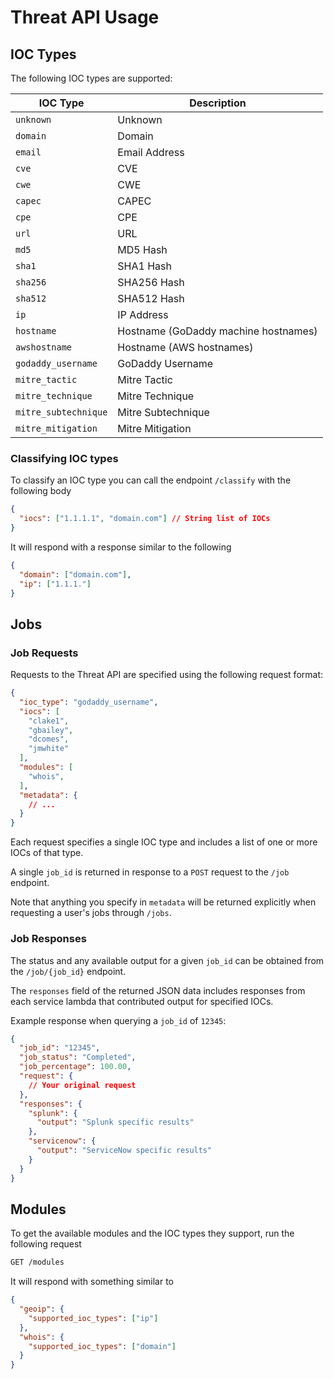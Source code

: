 # Threat API Usage

## IOC Types

The following IOC types are supported:

| IOC Type | Description
| -------- | -----------
| `unknown` | Unknown
| `domain` | Domain
| `email` | Email Address
| `cve` | CVE
| `cwe` | CWE
| `capec` | CAPEC
| `cpe` | CPE
| `url` | URL
| `md5` | MD5 Hash
| `sha1` | SHA1 Hash
| `sha256` | SHA256 Hash
| `sha512` | SHA512 Hash
| `ip` | IP Address
| `hostname` | Hostname (GoDaddy machine hostnames)
| `awshostname` | Hostname (AWS hostnames)
| `godaddy_username` | GoDaddy Username
| `mitre_tactic` | Mitre Tactic
| `mitre_technique` | Mitre Technique
| `mitre_subtechnique` | Mitre Subtechnique
| `mitre_mitigation` | Mitre Mitigation

### Classifying IOC types

To classify an IOC type you can call the endpoint `/classify` with the following body

```json
{
  "iocs": ["1.1.1.1", "domain.com"] // String list of IOCs
}
```

It will respond with a response similar to the following

```json
{
  "domain": ["domain.com"],
  "ip": ["1.1.1."]
}
```

## Jobs
### Job Requests

Requests to the Threat API are specified using the following request format:

```json
{
  "ioc_type": "godaddy_username",
  "iocs": [
    "clake1",
    "gbailey",
    "dcomes",
    "jmwhite"
  ],
  "modules": [
    "whois",
  ],
  "metadata": {
    // ...
  }
}
```

Each request specifies a single IOC type and includes a list of one or more
IOCs of that type.

A single `job_id` is returned in response to a `POST` request to the `/job`
endpoint.

Note that anything you specify in `metadata` will be returned explicitly when requesting a user's jobs through `/jobs`.

### Job Responses

The status and any available output for a given `job_id` can be obtained from
the `/job/{job_id}` endpoint.

The `responses` field of the returned JSON data includes responses from each
service lambda that contributed output for specified IOCs.

Example response when querying a `job_id` of `12345`:

```json
{
  "job_id": "12345",
  "job_status": "Completed",
  "job_percentage": 100.00,
  "request": {
    // Your original request
  },
  "responses": {
    "splunk": {
      "output": "Splunk specific results"
    },
    "servicenow": {
      "output": "ServiceNow specific results"
    }
  }
}
```

## Modules

To get the available modules and the IOC types they support, run the following request

```txt
GET /modules
```

It will respond with something similar to

```json
{
  "geoip": {
    "supported_ioc_types": ["ip"]
  },
  "whois": {
    "supported_ioc_types": ["domain"]
  }
}
```
